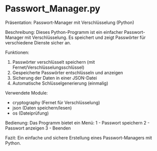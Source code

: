 # Passwort_Manager.py

Präsentation: Passwort-Manager mit Verschlüsselung (Python)

Beschreibung:
Dieses Python-Programm ist ein einfacher Passwort-Manager mit Verschlüsselung. Es speichert und zeigt Passwörter für verschiedene Dienste sicher an.

Funktionen:
1. Passwörter verschlüsselt speichern (mit Fernet/Verschlüsselungsschlüssel)
2. Gespeicherte Passwörter entschlüsseln und anzeigen
3. Sicherung der Daten in einer JSON-Datei
4. Automatische Schlüsselgenerierung (einmalig)

Verwendete Module:
- cryptography (Fernet für Verschlüsselung)
- json (Daten speichern/lesen)
- os (Dateiprüfung)

Bedienung:
Das Programm bietet ein Menü:
1 - Passwort speichern
2 - Passwort anzeigen
3 - Beenden

Fazit:
Ein einfache und sichere Erstellung eines Passwort-Managers mit Python.

